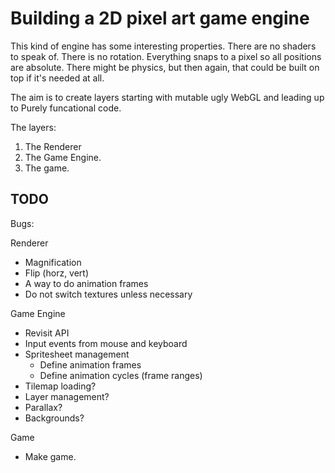 # Building a 2D pixel art game engine
This kind of engine has some interesting properties.
There are no shaders to speak of.
There is no rotation.
Everything snaps to a pixel so all positions are absolute.
There might be physics, but then again, that could be built on top if it's needed at all.

The aim is to create layers starting with mutable ugly WebGL and leading up to Purely funcational code.

The layers:
1. The Renderer
2. The Game Engine.
3. The game.

## TODO

Bugs:

Renderer
- Magnification
- Flip (horz, vert)
- A way to do animation frames
- Do not switch textures unless necessary


Game Engine
- Revisit API
- Input events from mouse and keyboard
- Spritesheet management
  - Define animation frames
  - Define animation cycles (frame ranges)
- Tilemap loading?
- Layer management?
- Parallax?
- Backgrounds?

Game
- Make game.

